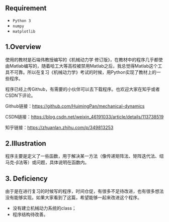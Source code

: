 ## Requirement
- `Python 3`
- `numpy`
- `matplotlib`
## 1.Overview
使用的教材是石端伟教授编写的《机械动力学 修订版》，在教材中的程序几乎都使由Matlab编写的，随着哈工大等高校被禁用Matlab之后，我总觉得Matlab这个工具不可靠。所以在复习《机械动力学》考试的时候，用Python实现了教材上的一些程序。

程序已经上传Github，有需要的小伙伴可以去下载程序。也欢迎大家在知乎或者CSDN下评论。

Github链接：https://github.com/HuimingPan/mechanical-dynamics

CSDN链接：https://blog.csdn.net/weixin_46191033/article/details/113738519

知乎链接：https://zhuanlan.zhihu.com/p/349813253
## 2.Illustration
程序主要是定义了一些函数，用于解决某一方法（像传递矩阵法、矩阵迭代法、纽马克-β法等）或问题，具体说明在函数内。
## 3. Deficiency
由于是在进行复习的时候写的程序，时间仓促，有很多不足待改进，也有很多想法没有能够实现。如果大家看到了这篇，希望能够一起来改进这个程序。
- 没有建立机械动力系统的class；
- 程序结构待改善。
